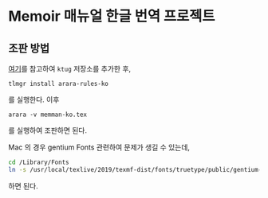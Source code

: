 # Memoir 매뉴얼 한글 번역 프로젝트

## 조판 방법
[여기](http://wiki.ktug.org/wiki/wiki.php/KtugPrivateRepository?action=show&redirect=private)를 참고하여 `ktug` 저장소를 추가한 후,
```
tlmgr install arara-rules-ko
```
를 실행한다.
이후
```
arara -v memman-ko.tex
```
를 실행하여 조판하면 된다.

Mac 의 경우 gentium Fonts 관련하여 문제가 생길 수 있는데,
```bash
cd /Library/Fonts
ln -s /usr/local/texlive/2019/texmf-dist/fonts/truetype/public/gentium-tug/Gen .
```
하면 된다.
